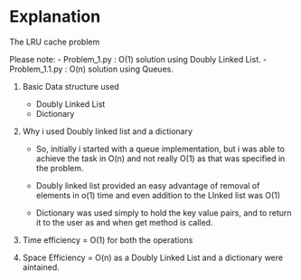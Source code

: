 # Explanation

The LRU cache problem

Please note:
    - Problem_1.py : O(1) solution using Doubly Linked List.
    - Problem_1.1.py : O(n) solution using Queues.

1. Basic Data structure used
    - Doubly Linked List
    - Dictionary

2. Why i used Doubly linked list and a dictionary
    - So, initially i started with a queue implementation, but i was able to achieve the task in O(n) and not really O(1) as that was specified in the problem.

    - Doubly linked list provided an easy advantage of removal of elements in o(1) time and even addition to the LInked list was O(1)

    - Dictionary was used simply to hold the key value pairs, and to return it to the user as and when get method is called.
    
3. Time efficiency = O(1) for both the operations

4. Space Efficiency = O(n) as a Doubly Linked List and a dictionary were aintained.